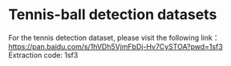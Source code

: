 # Tennis-ball detection datasets
For the tennis detection dataset, please visit the following link：https://pan.baidu.com/s/1hVDh5VjmFbDj-Hv7CySTOA?pwd=1sf3  
Extraction code: 1sf3
